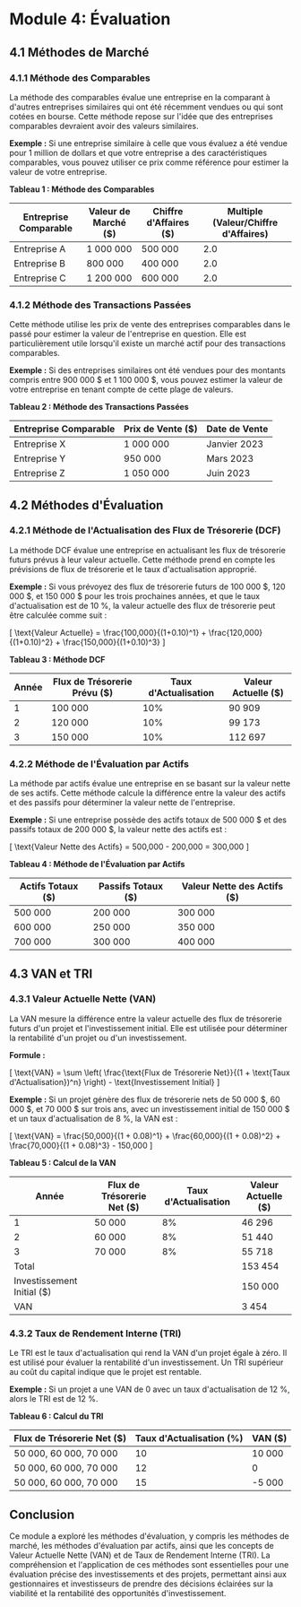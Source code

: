 # Module 4: Évaluation

## 4.1 Méthodes de Marché

### 4.1.1 Méthode des Comparables

La méthode des comparables évalue une entreprise en la comparant à d'autres entreprises similaires qui ont été récemment vendues ou qui sont cotées en bourse. Cette méthode repose sur l'idée que des entreprises comparables devraient avoir des valeurs similaires.

**Exemple :** Si une entreprise similaire à celle que vous évaluez a été vendue pour 1 million de dollars et que votre entreprise a des caractéristiques comparables, vous pouvez utiliser ce prix comme référence pour estimer la valeur de votre entreprise.

**Tableau 1 : Méthode des Comparables**

| Entreprise Comparable | Valeur de Marché ($) | Chiffre d'Affaires ($) | Multiple (Valeur/Chiffre d'Affaires) |
|------------------------|----------------------|------------------------|-------------------------------------|
| Entreprise A           | 1 000 000            | 500 000                | 2.0                                 |
| Entreprise B           | 800 000              | 400 000                | 2.0                                 |
| Entreprise C           | 1 200 000            | 600 000                | 2.0                                 |

### 4.1.2 Méthode des Transactions Passées

Cette méthode utilise les prix de vente des entreprises comparables dans le passé pour estimer la valeur de l'entreprise en question. Elle est particulièrement utile lorsqu'il existe un marché actif pour des transactions comparables.

**Exemple :** Si des entreprises similaires ont été vendues pour des montants compris entre 900 000 $ et 1 100 000 $, vous pouvez estimer la valeur de votre entreprise en tenant compte de cette plage de valeurs.

**Tableau 2 : Méthode des Transactions Passées**

| Entreprise Comparable | Prix de Vente ($) | Date de Vente   |
|------------------------|-------------------|-----------------|
| Entreprise X           | 1 000 000         | Janvier 2023    |
| Entreprise Y           | 950 000           | Mars 2023       |
| Entreprise Z           | 1 050 000         | Juin 2023       |

## 4.2 Méthodes d'Évaluation

### 4.2.1 Méthode de l'Actualisation des Flux de Trésorerie (DCF)

La méthode DCF évalue une entreprise en actualisant les flux de trésorerie futurs prévus à leur valeur actuelle. Cette méthode prend en compte les prévisions de flux de trésorerie et le taux d'actualisation approprié.

**Exemple :** Si vous prévoyez des flux de trésorerie futurs de 100 000 $, 120 000 $, et 150 000 $ pour les trois prochaines années, et que le taux d'actualisation est de 10 %, la valeur actuelle des flux de trésorerie peut être calculée comme suit :

\[ \text{Valeur Actuelle} = \frac{100\,000}{(1+0.10)^1} + \frac{120\,000}{(1+0.10)^2} + \frac{150\,000}{(1+0.10)^3} \]

**Tableau 3 : Méthode DCF**

| Année | Flux de Trésorerie Prévu ($) | Taux d'Actualisation | Valeur Actuelle ($) |
|-------|------------------------------|-----------------------|---------------------|
| 1     | 100 000                      | 10%                   | 90 909              |
| 2     | 120 000                      | 10%                   | 99 173              |
| 3     | 150 000                      | 10%                   | 112 697             |

### 4.2.2 Méthode de l'Évaluation par Actifs

La méthode par actifs évalue une entreprise en se basant sur la valeur nette de ses actifs. Cette méthode calcule la différence entre la valeur des actifs et des passifs pour déterminer la valeur nette de l'entreprise.

**Exemple :** Si une entreprise possède des actifs totaux de 500 000 $ et des passifs totaux de 200 000 $, la valeur nette des actifs est :

\[ \text{Valeur Nette des Actifs} = 500\,000 - 200\,000 = 300\,000 \]

**Tableau 4 : Méthode de l'Évaluation par Actifs**

| Actifs Totaux ($) | Passifs Totaux ($) | Valeur Nette des Actifs ($) |
|-------------------|--------------------|-----------------------------|
| 500 000           | 200 000            | 300 000                     |
| 600 000           | 250 000            | 350 000                     |
| 700 000           | 300 000            | 400 000                     |

## 4.3 VAN et TRI

### 4.3.1 Valeur Actuelle Nette (VAN)

La VAN mesure la différence entre la valeur actuelle des flux de trésorerie futurs d'un projet et l'investissement initial. Elle est utilisée pour déterminer la rentabilité d'un projet ou d'un investissement.

**Formule :**

\[ \text{VAN} = \sum \left( \frac{\text{Flux de Trésorerie Net}}{(1 + \text{Taux d'Actualisation})^n} \right) - \text{Investissement Initial} \]

**Exemple :** Si un projet génère des flux de trésorerie nets de 50 000 $, 60 000 $, et 70 000 $ sur trois ans, avec un investissement initial de 150 000 $ et un taux d'actualisation de 8 %, la VAN est :

\[ \text{VAN} = \frac{50\,000}{(1 + 0.08)^1} + \frac{60\,000}{(1 + 0.08)^2} + \frac{70\,000}{(1 + 0.08)^3} - 150\,000 \]

**Tableau 5 : Calcul de la VAN**

| Année | Flux de Trésorerie Net ($) | Taux d'Actualisation | Valeur Actuelle ($) |
|-------|----------------------------|-----------------------|---------------------|
| 1     | 50 000                     | 8%                    | 46 296              |
| 2     | 60 000                     | 8%                    | 51 440              |
| 3     | 70 000                     | 8%                    | 55 718              |
| Total |                            |                       | 153 454             |
| Investissement Initial ($) |        |                       | 150 000             |
| VAN   |                            |                       | 3 454               |

### 4.3.2 Taux de Rendement Interne (TRI)

Le TRI est le taux d'actualisation qui rend la VAN d'un projet égale à zéro. Il est utilisé pour évaluer la rentabilité d'un investissement. Un TRI supérieur au coût du capital indique que le projet est rentable.

**Exemple :** Si un projet a une VAN de 0 avec un taux d'actualisation de 12 %, alors le TRI est de 12 %.

**Tableau 6 : Calcul du TRI**

| Flux de Trésorerie Net ($) | Taux d'Actualisation (%) | VAN ($) |
|----------------------------|---------------------------|---------|
| 50 000, 60 000, 70 000     | 10                        | 10 000  |
| 50 000, 60 000, 70 000     | 12                        | 0       |
| 50 000, 60 000, 70 000     | 15                        | -5 000  |

## Conclusion

Ce module a exploré les méthodes d'évaluation, y compris les méthodes de marché, les méthodes d'évaluation par actifs, ainsi que les concepts de Valeur Actuelle Nette (VAN) et de Taux de Rendement Interne (TRI). La compréhension et l'application de ces méthodes sont essentielles pour une évaluation précise des investissements et des projets, permettant ainsi aux gestionnaires et investisseurs de prendre des décisions éclairées sur la viabilité et la rentabilité des opportunités d'investissement.
